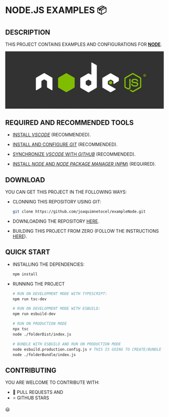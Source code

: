 # NODE.JS EXAMPLES 📦

## DESCRIPTION

THIS PROJECT CONTAINS EXAMPLES AND CONFIGURATIONS FOR **[NODE](https://nodejs.org)**.

![NODE IMAGE](./folderMarkdown/node.jpg)

<!-- ## BUILT USING

* **[ESBUILD](https://esbuild.github.io/)**: FAST TYPESCRIPT TO JAVASCRIPT TRANSPILER AND BUNDLER.
* **[PRISMA](https://www.prisma.io)**: OBJECT RELATIONAL MAPPING (ORM).
* **[GRAPHQL](https://graphql.org)**: A QUERY LANGUAGE FOR APIs AND A RUNTIME FOR FULFILLING THOSE QUERIES WITH YOUR EXISTING DATA.
* **GRAPHQL PLAYGROUND**: GRAPHICAL, INTERACTIVE AND IN-BROWSER _GRAPHQL_ IDE.
* **[CROSSENV](https://www.npmjs.com/package/cross-env)**: RUN SCRIPTS THAT SET AND USE ENVIRONMENT VARIABLES ACROSS PLATFORMS.
* **[GRAPHQL CODE GENERATOR (CODEGEN)](https://www.graphql-code-generator.com)**: TOOL THAT GENERATES CODE OUT OF YOUR GRAPHQL SCHEMA. -->

## REQUIRED AND RECOMMENDED TOOLS

* [INSTALL _VSCODE_](/folderMarkdown/folderVscodeInstallation/fileVscodeInstallation.md) (RECOMMENDED).

* [INSTALL AND CONFIGURE _GIT_](/folderMarkdown/fileInstallAndConfigureGit.md) (RECOMMENDED).

* [SYNCHRONIZE _VSCODE_ WITH _GITHUB_](/folderMarkdown/fileSynchronizeVscodeWithGithub.md) (RECOMMENDED).

* [INSTALL _NODE_ AND _NODE PACKAGE MANAGER_ (_NPM_)](/folderMarkdown/fileInstallNodeAndNpm.md) (REQUIRED).

## DOWNLOAD

YOU CAN GET THIS PROJECT IN THE FOLLOWING WAYS:

* CLONNING THIS REPOSITORY USING _GIT_:

  ```bash
  git clone https://github.com/joaquimnetocel/exampleNode.git
  ```

* DOWNLOADING THE REPOSITORY [HERE](https://github.com/joaquimnetocel/exampleNode/archive/refs/heads/master.zip).

* BUILDING THIS PROJECT FROM ZERO (FOLLOW THE INSTRUCTIONS [HERE](/folderMarkdown/folderProjectCreation/fileProjectCreation.md)).

## QUICK START

<!-- * CONFIGURING THE DATABASE CONNECTION
  * IF YOU ARE NOT USING MYSQL, CHANGE THE PROVIDER IN _prisma/schema.prisma_ FILE .
  * EDIT THE _DATABASE_URL_ VARIABLE IN _.env_ FILE TO FIT YOUR DATABASE.

    ![PRISMA DATA SOURCE](/folderMarkdown/folderProjectCreation/filePrismaDatasource.png)

* CREATING THE DATABASE AND PREPARING PRISMA:

  ```bash
  npm run database
  ``` -->

* INSTALLING THE DEPENDENCIES:

  ```bash
  npm install
  ```

* RUNNING THE PROJECT

  ```bash
  # RUN ON DEVELOPMENT MODE WITH TYPESCRIPT:
  npm run tsc-dev
  ```

  ```bash
  # RUN ON DEVELOPMENT MODE WITH ESBUILD:
  npm run esbuild-dev
  ```

  ```bash
  # RUN ON PRODUCTION MODE
  npx tsc
  node ./folderDist/index.js
  ```

  ```bash
  # BUNDLE WITH ESBUILD AND RUN ON PRODUCTION MODE 
  node esbuild.production.config.js # THIS IS GOING TO CREATE/BUNDLE ./folderBundle/index.js
  node ./folderBundle/index.js
  ```

## CONTRIBUTING

YOU ARE WELCOME TO CONTRIBUTE WITH:

* :twisted_rightwards_arrows: PULL REQUESTS AND
* :star: GITHUB STARS

:smiley:
